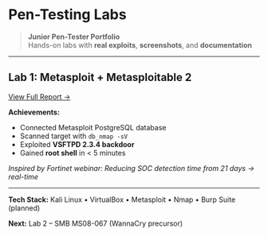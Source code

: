 # Pen-Testing Labs

> **Junior Pen-Tester Portfolio**  
> Hands-on labs with **real exploits**, **screenshots**, and **documentation**

---

## Lab 1: Metasploit + Metasploitable 2
[View Full Report →](Lab1.md)

**Achievements:**
- Connected Metasploit PostgreSQL database
- Scanned target with `db_nmap -sV`
- Exploited **VSFTPD 2.3.4 backdoor**
- Gained **root shell** in < 5 minutes

*Inspired by Fortinet webinar: Reducing SOC detection time from 21 days → real-time*

---

**Tech Stack:** Kali Linux • VirtualBox • Metasploit • Nmap • Burp Suite (planned)

**Next:** Lab 2 – SMB MS08-067 (WannaCry precursor)
